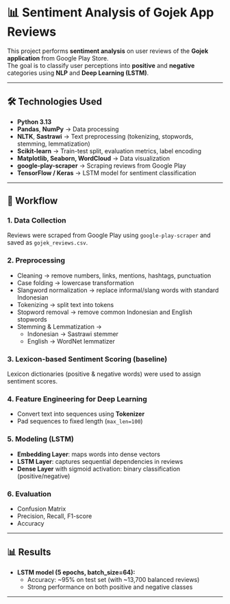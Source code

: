 # 📊 Sentiment Analysis of Gojek App Reviews  

This project performs **sentiment analysis** on user reviews of the **Gojek application** from Google Play Store.  
The goal is to classify user perceptions into **positive** and **negative** categories using **NLP** and **Deep Learning (LSTM)**.  

---

## 🛠️ Technologies Used  
- **Python 3.13**  
- **Pandas**, **NumPy** → Data processing  
- **NLTK**, **Sastrawi** → Text preprocessing (tokenizing, stopwords, stemming, lemmatization)  
- **Scikit-learn** → Train-test split, evaluation metrics, label encoding 
- **Matplotlib, Seaborn, WordCloud** → Data visualization  
- **google-play-scraper** → Scraping reviews from Google Play  
- **TensorFlow / Keras** → LSTM model for sentiment classification  

---

## 📑 Workflow  

### 1. Data Collection  
Reviews were scraped from Google Play using `google-play-scraper` and saved as `gojek_reviews.csv`.  

### 2. Preprocessing  
- Cleaning → remove numbers, links, mentions, hashtags, punctuation  
- Case folding → lowercase transformation  
- Slangword normalization → replace informal/slang words with standard Indonesian  
- Tokenizing → split text into tokens  
- Stopword removal → remove common Indonesian and English stopwords  
- Stemming & Lemmatization →  
  - Indonesian → Sastrawi stemmer  
  - English → WordNet lemmatizer  

### 3. Lexicon-based Sentiment Scoring (baseline)  
Lexicon dictionaries (positive & negative words) were used to assign sentiment scores.  

### 4. Feature Engineering for Deep Learning  
- Convert text into sequences using **Tokenizer**  
- Pad sequences to fixed length (`max_len=100`)  

### 5. Modeling (LSTM)  
- **Embedding Layer**: maps words into dense vectors  
- **LSTM Layer**: captures sequential dependencies in reviews  
- **Dense Layer** with sigmoid activation: binary classification (positive/negative)  

### 6. Evaluation  
- Confusion Matrix  
- Precision, Recall, F1-score  
- Accuracy  

---

## 📊 Results  
- **LSTM model (5 epochs, batch_size=64):**  
  - Accuracy: ~95% on test set (with ~13,700 balanced reviews)  
  - Strong performance on both positive and negative classes  

---
